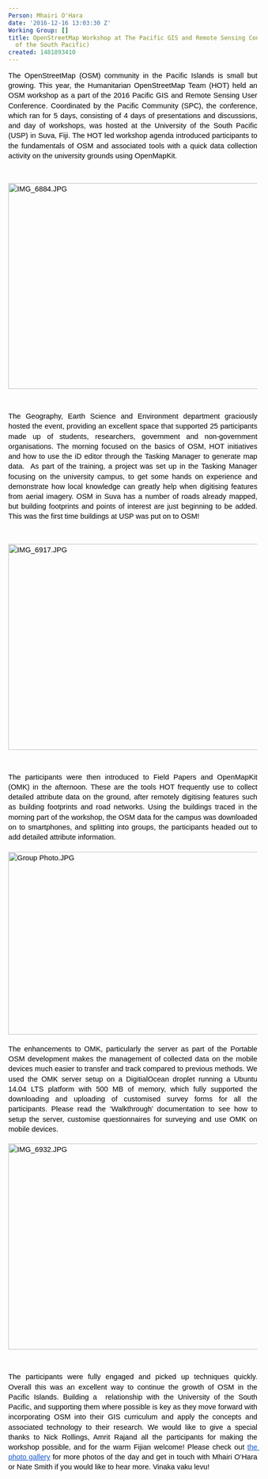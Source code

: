 ```yaml
---
Person: Mhairi O'Hara
date: '2016-12-16 13:03:30 Z'
Working Group: []
title: OpenStreetMap Workshop at The Pacific GIS and Remote Sensing Conference (University
  of the South Pacific)
created: 1481893410
---
```

<p style="line-height: 1.38; margin-top: 0pt; margin-bottom: 0pt; text-align: justify;" dir="ltr"><span style="font-size: 14.666666666666666px; font-family: Arial; color: #000000; background-color: transparent; font-weight: 400; font-style: normal; font-variant: normal; text-decoration: none; vertical-align: baseline; white-space: pre-wrap;">The OpenStreetMap (OSM) community in the Pacific Islands is small but growing. This year, the Humanitarian OpenStreetMap Team (HOT) held an OSM workshop as a part of the 2016 Pacific GIS and Remote Sensing User Conference. Coordinated by the Pacific Community (SPC), the conference, which ran for 5 days, consisting of 4 days of presentations and discussions, and day of workshops, was hosted at the University of the South Pacific (USP) in Suva, Fiji. The HOT led workshop agenda introduced participants to the fundamentals of OSM and associated tools with a quick data collection activity on the university grounds using OpenMapKit. </span></p><p><strong id="docs-internal-guid-f569855b-07ba-cc58-87d2-3d0d8e185356" style="font-weight: normal;">&nbsp;</strong></p><p style="line-height: 1.38; margin-top: 0pt; margin-bottom: 0pt;" dir="ltr"><span style="font-size: 14.666666666666666px; font-family: Arial; color: #000000; background-color: transparent; font-weight: 400; font-style: normal; font-variant: normal; text-decoration: none; vertical-align: baseline; white-space: pre-wrap;"><img style="border: none; transform: rotate(0.00rad); -webkit-transform: rotate(0.00rad);" src="https://lh3.googleusercontent.com/jTBD1skAlRuZvPYb5uVBMp0_R7FGZqh4A_H9jo6DBM8SD_KdxoQB_R5urod603J-yTKc8HN0bgSCbjVVoHF38GA3n0d5cGB7Iz4ENgTC1YYdr9GcDx8rKw_OyA_4d5hnKc3wABzJ" alt="IMG_6884.JPG" width="624" height="416"></span></p><p><strong style="font-weight: normal;">&nbsp;</strong></p><p style="line-height: 1.38; margin-top: 0pt; margin-bottom: 0pt; text-align: justify;" dir="ltr"><span style="font-size: 14.666666666666666px; font-family: Arial; color: #000000; background-color: transparent; font-weight: 400; font-style: normal; font-variant: normal; text-decoration: none; vertical-align: baseline; white-space: pre-wrap;">The Geography, Earth Science and Environment department graciously hosted the event, providing an excellent space that supported 25 participants made up of students, researchers, government and non-government organisations. The morning focused on the basics of OSM, HOT initiatives and how to use the iD editor through the Tasking Manager to generate map data. &nbsp;As part of the training, a project was set up in the Tasking Manager focusing on the university campus, to get some hands on experience and demonstrate how local knowledge can greatly help when digitising features from aerial imagery. OSM in Suva has a number of roads already mapped, but building footprints and points of interest are just beginning to be added. This was the first time buildings at USP was put on to OSM! </span></p><p><strong style="font-weight: normal;">&nbsp;</strong></p><p style="line-height: 1.38; margin-top: 0pt; margin-bottom: 0pt;" dir="ltr"><span style="font-size: 14.666666666666666px; font-family: Arial; color: #000000; background-color: transparent; font-weight: 400; font-style: normal; font-variant: normal; text-decoration: none; vertical-align: baseline; white-space: pre-wrap;"><img style="border: none; transform: rotate(0.00rad); -webkit-transform: rotate(0.00rad);" src="https://lh4.googleusercontent.com/Y4EOxoT1rmk-cskV_AKxcsWsDp-qczJG-GoqnvwqwDM0tAlZD7HFa4pYmEhMxl6FKKdDGXtfpdDHuuPk2ublkyJehpMWwZ-zG6UDhinALCO3p1SpS--8ciGVxS6kOKHRXd_IWpz0" alt="IMG_6917.JPG" width="624" height="416"></span></p><p><strong style="font-weight: normal;">&nbsp;</strong></p><p style="line-height: 1.38; margin-top: 0pt; margin-bottom: 0pt; text-align: justify;" dir="ltr"><span style="font-size: 14.666666666666666px; font-family: Arial; color: #000000; background-color: transparent; font-weight: 400; font-style: normal; font-variant: normal; text-decoration: none; vertical-align: baseline; white-space: pre-wrap;">The participants were then introduced to Field Papers and OpenMapKit (OMK) in the afternoon. These are the tools HOT frequently use to collect detailed attribute data on the ground, after remotely digitising features such as building footprints and road networks. Using the buildings traced in the morning part</span><span style="font-size: 14.666666666666666px; font-family: Arial; color: #000000; background-color: transparent; font-weight: 400; font-style: normal; font-variant: normal; text-decoration: none; vertical-align: baseline; white-space: pre-wrap;"> of the workshop, the OSM data for the campus was downloaded on to smartphones, and splitting into groups, the participants headed out to add detailed attribute information.</span></p><p style="line-height: 1.38; margin-top: 0pt; margin-bottom: 0pt; text-align: justify;" dir="ltr">&nbsp;</p><p style="line-height: 1.38; margin-top: 0pt; margin-bottom: 0pt; text-align: justify;" dir="ltr"><span style="font-size: 14.666666666666666px; font-family: Arial; color: #000000; background-color: transparent; font-weight: 400; font-style: normal; font-variant: normal; text-decoration: none; vertical-align: baseline; white-space: pre-wrap;"><span id="docs-internal-guid-f569855b-07bc-0c39-9e3c-1462e34716c8" style="font-weight: normal;"><span style="font-size: 14.6667px; font-family: Arial; background-color: transparent; font-weight: 400; font-style: normal; font-variant-ligatures: normal; font-variant-caps: normal;"><img style="border-width: initial; border-style: none; transform: rotate(0rad);" src="https://lh6.googleusercontent.com/1YQs1bzdI9_zU0-svzlTXjrV93PKOyqocQUXVwhJ5kxR9WqhPIptxiqwJTEBf8jSbR4V3jMQxW3_YDsAbPU4VR3a-SlYtwIrWfbIh0ztqgIbUrqzqz5Y9HxsaisCcjHbMkKkIMCO" alt="Group Photo.JPG" width="624" height="369"></span></span></span></p><p style="line-height: 1.38; margin-top: 0pt; margin-bottom: 0pt; text-align: justify;" dir="ltr">&nbsp;</p><p style="line-height: 1.38; margin-top: 0pt; margin-bottom: 0pt; text-align: justify;" dir="ltr"><span style="font-size: 14.666666666666666px; font-family: Arial; color: #000000; background-color: transparent; font-weight: 400; font-style: normal; font-variant: normal; text-decoration: none; vertical-align: baseline; white-space: pre-wrap;">The enhancements to OMK, particularly the server as part of the Portable OSM development makes the management of collected data on the mobile devices much easier to transfer and track compared to previous methods. We used the OMK server setup on a DigitialOcean droplet running a Ubuntu 14.04 LTS platform with 500 MB of memory, which fully supported the downloading and uploading of customised survey forms for all the participants. Please read the ‘Walkthrough’ documentation to see how to setup the server, customise questionnaires for surveying and use OMK on mobile devices. </span></p><p style="line-height: 1.38; margin-top: 0pt; margin-bottom: 0pt; text-align: justify;" dir="ltr">&nbsp;</p><p style="line-height: 1.38; margin-top: 0pt; margin-bottom: 0pt;" dir="ltr"><span style="font-size: 14.666666666666666px; font-family: Arial; color: #000000; background-color: transparent; font-weight: 400; font-style: normal; font-variant: normal; text-decoration: none; vertical-align: baseline; white-space: pre-wrap;"><img style="border: none; transform: rotate(0.00rad); -webkit-transform: rotate(0.00rad);" src="https://lh4.googleusercontent.com/Hdl572WAfTKiAqoijFkPSfiEFQYV8cUyyuFq16CqaMZO_T4FaRpJub-QL-JupFMVN7DZRmpHMZWnIJ-mD7oMe8ZGqgBKA8kqF4b9y0P4p4uPxvZioO6G7IwSg_pB313xm20ZkL7S" alt="IMG_6932.JPG" width="624" height="416"></span></p><p><strong style="font-weight: normal;">&nbsp;</strong></p><p style="line-height: 1.38; margin-top: 0pt; margin-bottom: 0pt; text-align: justify;" dir="ltr"><span style="font-size: 14.666666666666666px; font-family: Arial; color: #000000; background-color: transparent; font-weight: 400; font-style: normal; font-variant: normal; text-decoration: none; vertical-align: baseline; white-space: pre-wrap;">The participants were fully engaged and picked up techniques quickly. Overall this was an excellent way to continue the growth of OSM in the Pacific Islands. Building a &nbsp;relationship with the University of the South Pacific, and supporting them where possible is key as they move forward with incorporating OSM into their GIS curriculum and apply the concepts and associated technology to their research. We would like to give a special thanks to Nick Rollings, Amrit Rajand all the participants for making the workshop possible, and for the warm Fijian welcome! Please check out </span><a style="text-decoration: none;" href="https://drive.google.com/file/d/0B0qNVunoiiLmOU0xWm5zSmpuZFE/view?usp=sharing"><span style="font-size: 14.666666666666666px; font-family: Arial; color: #1155cc; background-color: transparent; font-weight: 400; font-style: normal; font-variant: normal; text-decoration: underline; vertical-align: baseline; white-space: pre-wrap;">the photo gallery</span></a><span style="font-size: 14.666666666666666px; font-family: Arial; color: #000000; background-color: transparent; font-weight: 400; font-style: normal; font-variant: normal; text-decoration: none; vertical-align: baseline; white-space: pre-wrap;"> for more photos of the day and get in touch with Mhairi O’Hara or Nate Smith if you would like to hear more. Vinaka vaku levu!</span></p><p><span style="font-weight: normal;">&nbsp;</span></p>
